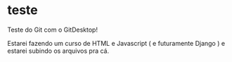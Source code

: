 # teste
Teste do Git com o GitDesktop!

Estarei fazendo um curso de HTML e Javascript ( e futuramente Django ) e estarei subindo os arquivos pra cá.
